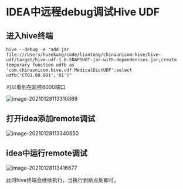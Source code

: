 # IDEA中远程debug调试Hive UDF

## 进入hive终端

```
hive --debug -e "add jar file:///Users/huzekang/code/liantong/chinaunicom-hive/hive-udf/target/hive-udf-1.0-SNAPSHOT-jar-with-dependencies.jar;create temporary function udfb as 'com.chinaunicom.hive.udf.MedicalDictUDF';select udfb('CT01.00.001','01')"
```

可以看到在监控8000端口

![image-20210128113310869](http://image-picgo.test.upcdn.net/img/20210128113310.png)

## 打开idea添加remote调试

![image-20210128113340650](http://image-picgo.test.upcdn.net/img/20210128113340.png)

## idea中运行remote调试

![image-20210128113416677](http://image-picgo.test.upcdn.net/img/20210128113416.png)

此时hive终端会继续执行，当执行到断点处即可。